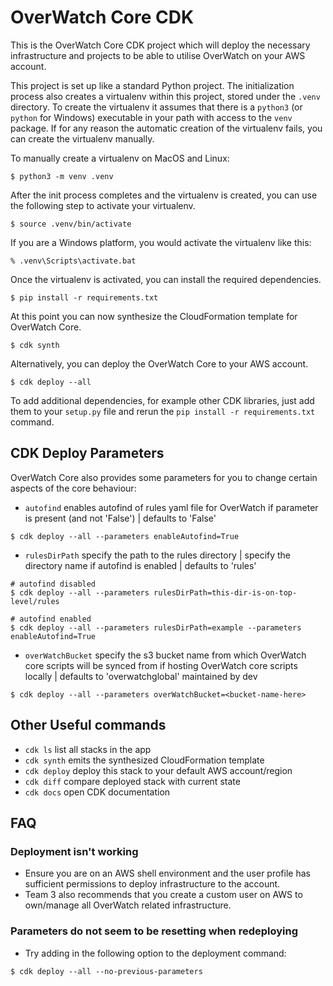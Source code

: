 
# OverWatch Core CDK

This is the OverWatch Core CDK project which will deploy the necessary infrastructure and projects to be able to utilise OverWatch on your AWS account.

This project is set up like a standard Python project.  The initialization
process also creates a virtualenv within this project, stored under the `.venv`
directory.  To create the virtualenv it assumes that there is a `python3`
(or `python` for Windows) executable in your path with access to the `venv`
package. If for any reason the automatic creation of the virtualenv fails,
you can create the virtualenv manually.

To manually create a virtualenv on MacOS and Linux:

```
$ python3 -m venv .venv
```

After the init process completes and the virtualenv is created, you can use the following
step to activate your virtualenv.

```
$ source .venv/bin/activate
```

If you are a Windows platform, you would activate the virtualenv like this:

```
% .venv\Scripts\activate.bat
```

Once the virtualenv is activated, you can install the required dependencies.

```
$ pip install -r requirements.txt
```

At this point you can now synthesize the CloudFormation template for OverWatch Core.

```
$ cdk synth
```

Alternatively, you can deploy the OverWatch Core to your AWS account.

```
$ cdk deploy --all
```

To add additional dependencies, for example other CDK libraries, just add
them to your `setup.py` file and rerun the `pip install -r requirements.txt`
command.

## CDK Deploy Parameters

OverWatch Core also provides some parameters for you to change certain aspects of the core behaviour:

* `autofind`         enables autofind of rules yaml file for OverWatch if parameter is present (and not 'False') | defaults to 'False'
```
$ cdk deploy --all --parameters enableAutofind=True
```

* `rulesDirPath`     specify the path to the rules directory | specify the directory name if autofind is enabled | defaults to 'rules'
```
# autofind disabled
$ cdk deploy --all --parameters rulesDirPath=this-dir-is-on-top-level/rules

# autofind enabled
$ cdk deploy --all --parameters rulesDirPath=example --parameters enableAutofind=True
```

* `overWatchBucket`  specify the s3 bucket name from which OverWatch core scripts will be synced from if hosting OverWatch core scripts locally | defaults to 'overwatchglobal' maintained by dev
```
$ cdk deploy --all --parameters overWatchBucket=<bucket-name-here>
```

## Other Useful commands

 * `cdk ls`          list all stacks in the app
 * `cdk synth`       emits the synthesized CloudFormation template
 * `cdk deploy`      deploy this stack to your default AWS account/region
 * `cdk diff`        compare deployed stack with current state
 * `cdk docs`        open CDK documentation

## FAQ
### Deployment isn't working
* Ensure you are on an AWS shell environment and the user profile has sufficient permissions to deploy infrastructure to the account.
* Team 3 also recommends that you create a custom user on AWS to own/manage all OverWatch related infrastructure.

### Parameters do not seem to be resetting when redeploying
* Try adding in the following option to the deployment command:
```
$ cdk deploy --all --no-previous-parameters
```
